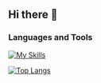 ## Hi there 👋

### Languages and Tools
[![My Skills](https://skillicons.dev/icons?i=html,css,js,ts,react,nextjs,vue,gatsby,nodejs,express,graphql,jest,tailwind,mongodb,mysql,redis,docker,firebase,heroku,vercel,sentry,npm,yarn,git,github)](https://skillicons.dev)

[![Top Langs](https://github-readme-stats.vercel.app/api/top-langs/?username=strwalk)](https://github.com/anuraghazra/github-readme-stats)


<!--
**strwalk/strwalk** is a ✨ _special_ ✨ repository because its `README.md` (this file) appears on your GitHub profile.

Here are some ideas to get you started:

- 🔭 I’m currently working on ...
- 🌱 I’m currently learning ...
- 👯 I’m looking to collaborate on ...
- 🤔 I’m looking for help with ...
- 💬 Ask me about ...
- 📫 How to reach me: ...
- 😄 Pronouns: ...
- ⚡ Fun fact: ...
-->
